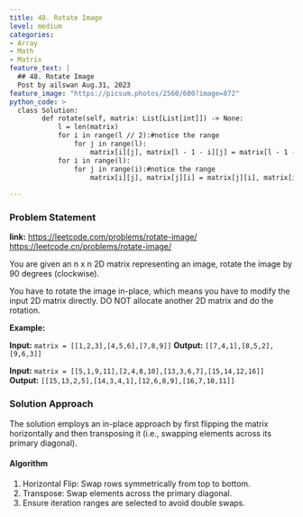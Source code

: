 ```yaml
---
title: 48. Rotate Image
level: medium
categories:
- Array
- Math
- Matrix
feature_text: |
  ## 48. Rotate Image
  Post by ailswan Aug.31, 2023
feature_image: "https://picsum.photos/2560/600?image=872"
python_code: >
  class Solution:
        def rotate(self, matrix: List[List[int]]) -> None:
            l = len(matrix)
            for i in range(l // 2):#notice the range
                for j in range(l):
                    matrix[i][j], matrix[l - 1 - i][j] = matrix[l - 1 - i][j], matrix[i][j]
            for i in range(l):
                for j in range(i):#notice the range
                    matrix[i][j], matrix[j][i] = matrix[j][i], matrix[i][j]
     
---
```


### Problem Statement
**link:**
https://leetcode.com/problems/rotate-image/
https://leetcode.cn/problems/rotate-image/

You are given an n x n 2D matrix representing an image, rotate the image by 90 degrees (clockwise).

You have to rotate the image in-place, which means you have to modify the input 2D matrix directly. DO NOT allocate another 2D matrix and do the rotation.

**Example:**

**Input:** `matrix = [[1,2,3],[4,5,6],[7,8,9]]`
**Output:** `[[7,4,1],[8,5,2],[9,6,3]]`

**Input:** `matrix = [[5,1,9,11],[2,4,8,10],[13,3,6,7],[15,14,12,16]]`
**Output:** `[[15,13,2,5],[14,3,4,1],[12,6,8,9],[16,7,10,11]]`


### Solution Approach

The solution employs an in-place approach by first flipping the matrix horizontally and then transposing it (i.e., swapping elements across its primary diagonal).
 
#### Algorithm
1. Horizontal Flip: Swap rows symmetrically from top to bottom.
2. Transpose: Swap elements across the primary diagonal.
3. Ensure iteration ranges are selected to avoid double swaps.
 
